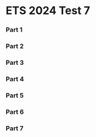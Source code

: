 # ETS 2024 Test 7

### Part 1

### Part 2

### Part 3

### Part 4

### Part 5

### Part 6

### Part 7
